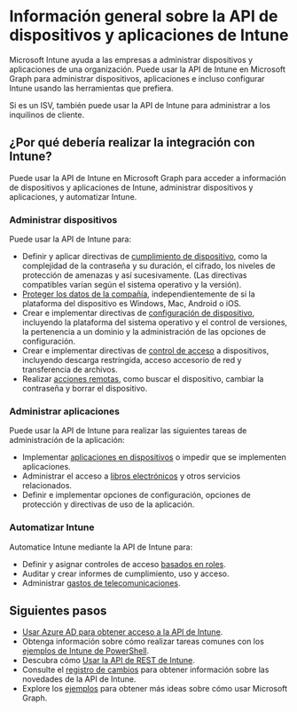 # <a name="intune-devices-and-apps-api-overview"></a>Información general sobre la API de dispositivos y aplicaciones de Intune

Microsoft Intune ayuda a las empresas a administrar dispositivos y aplicaciones de una organización. Puede usar la API de Intune en Microsoft Graph para administrar dispositivos, aplicaciones e incluso configurar Intune usando las herramientas que prefiera. 

Si es un ISV, también puede usar la API de Intune para administrar a los inquilinos de cliente.

## <a name="why-integrate-with-intune"></a>¿Por qué debería realizar la integración con Intune?

Puede usar la API de Intune en Microsoft Graph para acceder a información de dispositivos y aplicaciones de Intune, administrar dispositivos y aplicaciones, y automatizar Intune.

### <a name="manage-devices"></a>Administrar dispositivos

Puede usar la API de Intune para:

- Definir y aplicar directivas de [cumplimiento de dispositivo](../api-reference/v1.0/resources/intune_deviceconfig_devicecomplianceactionitem.md), como la complejidad de la contraseña y su duración, el cifrado, los niveles de protección de amenazas y así sucesivamente.  (Las directivas compatibles varían según el sistema operativo y la versión).
- [Proteger los datos de la compañía](../api-reference/v1.0/resources/intune_mam_windowsinformationprotectionpolicy.md), independientemente de si la plataforma del dispositivo es Windows, Mac, Android o iOS.
- Crear e implementar directivas de [configuración de dispositivo](../api-reference/v1.0/resources/intune_deviceconfig_deviceconfiguration.md), incluyendo la plataforma del sistema operativo y el control de versiones, la pertenencia a un dominio y la administración de las opciones de configuración.
- Crear e implementar directivas de [control de acceso](../api-reference/v1.0/resources/intune_onboarding_onpremisesconditionalaccesssettings.md) a dispositivos, incluyendo descarga restringida, acceso accesorio de red y transferencia de archivos.
- Realizar [acciones remotas](../api-reference/v1.0/resources/intune_devices_manageddevice.md), como buscar el dispositivo, cambiar la contraseña y borrar el dispositivo.

### <a name="manage-apps"></a>Administrar aplicaciones 

Puede usar la API de Intune para realizar las siguientes tareas de administración de la aplicación:

- Implementar [aplicaciones en dispositivos](../api-reference/v1.0/resources/intune_apps_mobileapp.md) o impedir que se implementen aplicaciones.
- Administrar el acceso a [libros electrónicos](../api-reference/v1.0/resources/intune_books_ebookinstallsummary.md) y otros servicios relacionados.
- Definir e implementar opciones de configuración, opciones de protección y directivas de uso de la aplicación.

### <a name="automate-intune"></a>Automatizar Intune

Automatice Intune mediante la API de Intune para:

- Definir y asignar controles de acceso [basados en roles](../api-reference/v1.0/resources/intune_rbac_conceptual.md).
- Auditar y crear informes de cumplimiento, uso y acceso.
- Administrar [gastos de telecomunicaciones](../api-reference/v1.0/resources/intune_tem_conceptual.md).


## <a name="next-steps"></a>Siguientes pasos

- [Usar Azure AD para obtener acceso a la API de Intune](https://docs.microsoft.com/intune/intune-graph-apis).
- Obtenga información sobre cómo realizar tareas comunes con los [ejemplos de Intune de PowerShell](https://github.com/microsoftgraph/powershell-intune-samples).
- Descubra cómo [Usar la API de REST de Intune](https://developer.microsoft.com/es-ES/graph/docs/api-reference/v1.0/resources/intune_graph_overview).
- Consulte el [registro de cambios](changelog.md) para obtener información sobre las novedades de la API de Intune.
- Explore los [ejemplos](https://developer.microsoft.com/es-ES/graph/graph/examples) para obtener más ideas sobre cómo usar Microsoft Graph.
